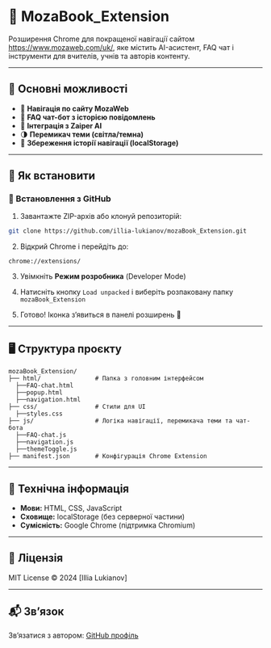 # 🧩 MozaBook_Extension

Розширення Chrome для покращеної навігації сайтом https://www.mozaweb.com/uk/, яке містить AI-асистент, FAQ чат і інструменти для вчителів, учнів та авторів контенту.

---

## 📌 Основні можливості

- 🔗 **Навігація по сайту MozaWeb**
- 💬 **FAQ чат-бот з історією повідомлень**
- 🤖 **Інтеграція з Zaiper AI**
- 🌗 **Перемикач теми (світла/темна)**
- 🧠 **Збереження історії навігації (localStorage)**

---

## 🚀 Як встановити

### 🔽 Встановлення з GitHub

1. Завантажте ZIP-архів або клонуй репозиторій:

```bash
git clone https://github.com/illia-lukianov/mozaBook_Extension.git
```

2. Відкрий Chrome і перейдіть до:

```
chrome://extensions/
```

3. Увімкніть **Режим розробника** (Developer Mode)

4. Натисніть кнопку `Load unpacked` і виберіть розпаковану папку `mozaBook_Extension`

5. Готово! Іконка з’явиться в панелі розширень 🧩

---

## 🖥️ Структура проєкту

```
mozaBook_Extension/
├── html/               # Папка з головним інтерфейсом
  ├──FAQ-chat.html
  ├──popup.html
  ├──navigation.html
├── css/                # Стили для UI
  ├──styles.css                
├── js/                 # Логіка навігації, перемикача теми та чат-бота
  ├──FAQ-chat.js
  ├──navigation.js
  ├──themeToggle.js
├── manifest.json       # Конфігурація Chrome Extension
```

---

## 📂 Технічна інформація

- **Мови:** HTML, CSS, JavaScript
- **Сховище:** localStorage (без серверної частини)
- **Сумісність:** Google Chrome (підтримка Chromium)

---

## 📄 Ліцензія

MIT License © 2024 [Illia Lukianov]

---

## 📬 Звʼязок

Звʼязатися з автором: [GitHub профіль](https://github.com/illia-lukianov)

